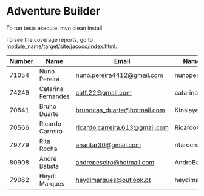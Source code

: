 # Adventure Builder

To run tests execute: mvn clean install

To see the coverage reports, go to module_name/target/site/jacoco/index.html.


|   Number   |          Name           |          	  	Email  		      	 	|    Name GitHub     | Grupo  | 	Module 		  |
| ---------- | ----------------------- | ------------------------------------   | ------------------ | -----  | ----------------- |
|  71054 	 |  Nuno Pereira           | nuno.pereira4412@gmail.com   			| nunopereira4412    |   10   | Broker + Car      |
|  74249     |  Catarina Fernandes     | catf.22@gmail.com      	  			| catarinatfernandes |   10   | Hotel  + Tax      |
|  70641     |  Bruno Duarte           | brunocas_duarte@hotmail.com  			| KinslayerPT        |   10   | Hotel  + Tax      |
|  70566     |  Ricardo Carreira       | ricardo.carreira.613@gmail.com		    | RicardoCarreira    |   10   | Hotel  + Tax      |
|  79779     |  Rita Rocha             | anaritar30@gmail.com      	  			| ritarocha30        |   10   | Broker + Car      |
|  80908     |  André Batista          | andrepeseiro@hotmail.com 	  			| AndreBatista80908  |   10   | Broker + Car   	  |
|  79062     |  Heydi Marques          | heydimarques@outlook.pt                | heydimarques       |   10   | Broker + Car  	  |
